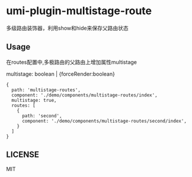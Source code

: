 <!-- @format -->

# umi-plugin-multistage-route
多级路由装饰器，利用show和hide来保存父路由状态

## Usage

在routes配置中,多极路由的父路由上增加属性multistage

multistage: boolean | {forceRender:boolean}

```
{
  path: 'multistage-routes',
  component: './demo/components/multistage-routes/index',
  multistage: true,
  routes: [
    {
      path: 'second',
      component: './demo/components/multistage-routes/second/index',
    }
  ]
}
```

## LICENSE

MIT
